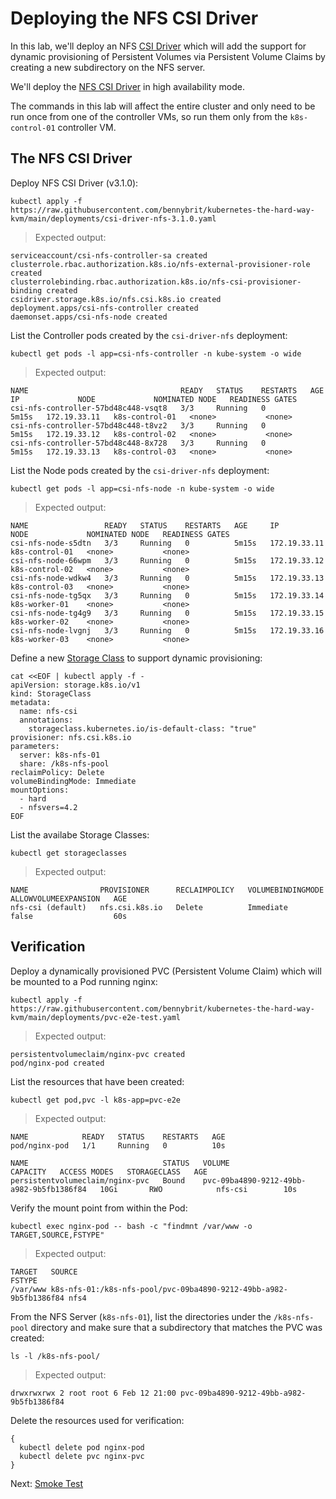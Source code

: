 # Deploying the NFS CSI Driver

In this lab, we'll deploy an NFS [CSI Driver](https://kubernetes.io/blog/2019/01/15/container-storage-interface-ga/) which will add the support for dynamic provisioning of Persistent Volumes via Persistent Volume Claims by creating a new subdirectory on the NFS server.

We'll deploy the [NFS CSI Driver](https://github.com/kubernetes-csi/csi-driver-nfs) in high availability mode.

The commands in this lab will affect the entire cluster and only need to be run once from one of the controller VMs, so run them only from the `k8s-control-01` controller VM.

## The NFS CSI Driver
Deploy NFS CSI Driver (v3.1.0):
```
kubectl apply -f https://raw.githubusercontent.com/bennybrit/kubernetes-the-hard-way-kvm/main/deployments/csi-driver-nfs-3.1.0.yaml
```
>Expected output:
```
serviceaccount/csi-nfs-controller-sa created
clusterrole.rbac.authorization.k8s.io/nfs-external-provisioner-role created
clusterrolebinding.rbac.authorization.k8s.io/nfs-csi-provisioner-binding created
csidriver.storage.k8s.io/nfs.csi.k8s.io created
deployment.apps/csi-nfs-controller created
daemonset.apps/csi-nfs-node created
```

List the Controller pods created by the `csi-driver-nfs` deployment:
```
kubectl get pods -l app=csi-nfs-controller -n kube-system -o wide
```
> Expected output:
```
NAME                                  READY   STATUS    RESTARTS   AGE     IP             NODE             NOMINATED NODE   READINESS GATES
csi-nfs-controller-57bd48c448-vsqt8   3/3     Running   0          5m15s   172.19.33.11   k8s-control-01   <none>           <none>
csi-nfs-controller-57bd48c448-t8vz2   3/3     Running   0          5m15s   172.19.33.12   k8s-control-02   <none>           <none>
csi-nfs-controller-57bd48c448-8x728   3/3     Running   0          5m15s   172.19.33.13   k8s-control-03   <none>           <none>
```

List the Node pods created by the `csi-driver-nfs` deployment:
```
kubectl get pods -l app=csi-nfs-node -n kube-system -o wide
```
> Expected output:
```
NAME                 READY   STATUS    RESTARTS   AGE     IP             NODE             NOMINATED NODE   READINESS GATES
csi-nfs-node-s5dtn   3/3     Running   0          5m15s   172.19.33.11   k8s-control-01   <none>           <none>
csi-nfs-node-66wpm   3/3     Running   0          5m15s   172.19.33.12   k8s-control-02   <none>           <none>
csi-nfs-node-wdkw4   3/3     Running   0          5m15s   172.19.33.13   k8s-control-03   <none>           <none>
csi-nfs-node-tg5qx   3/3     Running   0          5m15s   172.19.33.14   k8s-worker-01    <none>           <none>
csi-nfs-node-tg4g9   3/3     Running   0          5m15s   172.19.33.15   k8s-worker-02    <none>           <none>
csi-nfs-node-lvgnj   3/3     Running   0          5m15s   172.19.33.16   k8s-worker-03    <none>           <none>
```

Define a new [Storage Class](https://kubernetes.io/docs/concepts/storage/storage-classes/) to support dynamic provisioning:
```
cat <<EOF | kubectl apply -f -
apiVersion: storage.k8s.io/v1
kind: StorageClass
metadata:
  name: nfs-csi
  annotations:
    storageclass.kubernetes.io/is-default-class: "true"
provisioner: nfs.csi.k8s.io
parameters:
  server: k8s-nfs-01
  share: /k8s-nfs-pool
reclaimPolicy: Delete
volumeBindingMode: Immediate
mountOptions:
  - hard
  - nfsvers=4.2
EOF
```

List the availabe Storage Classes:
```
kubectl get storageclasses
```
> Expected output:
```
NAME                PROVISIONER      RECLAIMPOLICY   VOLUMEBINDINGMODE   ALLOWVOLUMEEXPANSION   AGE
nfs-csi (default)   nfs.csi.k8s.io   Delete          Immediate           false                  60s
```

## Verification
Deploy a dynamically provisioned PVC (Persistent Volume Claim) which will be mounted to a Pod running nginx:
```
kubectl apply -f https://raw.githubusercontent.com/bennybrit/kubernetes-the-hard-way-kvm/main/deployments/pvc-e2e-test.yaml
```
> Expected output:
```
persistentvolumeclaim/nginx-pvc created
pod/nginx-pod created
```

List the resources that have been created:
```
kubectl get pod,pvc -l k8s-app=pvc-e2e
```
> Expected output:
```
NAME            READY   STATUS    RESTARTS   AGE
pod/nginx-pod   1/1     Running   0          10s

NAME                              STATUS   VOLUME                                     CAPACITY   ACCESS MODES   STORAGECLASS   AGE
persistentvolumeclaim/nginx-pvc   Bound    pvc-09ba4890-9212-49bb-a982-9b5fb1386f84   10Gi       RWO            nfs-csi        10s
```

Verify the mount point from within the Pod:
```
kubectl exec nginx-pod -- bash -c "findmnt /var/www -o TARGET,SOURCE,FSTYPE"
```
> Expected output:
```
TARGET   SOURCE                                                            FSTYPE
/var/www k8s-nfs-01:/k8s-nfs-pool/pvc-09ba4890-9212-49bb-a982-9b5fb1386f84 nfs4
```

From the NFS Server (`k8s-nfs-01`), list the directories under the `/k8s-nfs-pool` directory and make sure that a subdirectory that matches the PVC was created:
```
ls -l /k8s-nfs-pool/
```
> Expected output:
```
drwxrwxrwx 2 root root 6 Feb 12 21:00 pvc-09ba4890-9212-49bb-a982-9b5fb1386f84
```

Delete the resources used for verification:
```
{
  kubectl delete pod nginx-pod
  kubectl delete pvc nginx-pvc
}
```

Next: [Smoke Test](21-smoke-test.md)
